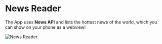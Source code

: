 # News Reader
The App uses **News API** and lists the hottest news of the world, which you can show on your phone as a webview!

![News Reader](https://user-images.githubusercontent.com/50174303/83313900-ca9a8980-a220-11ea-8cf8-55406636e471.gif)
